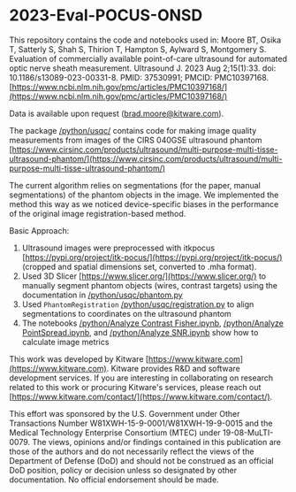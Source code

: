 # 2023-Eval-POCUS-ONSD

This repository contains the code and notebooks used in: Moore BT, Osika T, Satterly S, Shah S, Thirion T, Hampton S, Aylward S, Montgomery S. Evaluation of commercially available point-of-care ultrasound for automated optic nerve sheath measurement. Ultrasound J. 2023 Aug 2;15(1):33. doi: 10.1186/s13089-023-00331-8. PMID: 37530991; PMCID: PMC10397168. [https://www.ncbi.nlm.nih.gov/pmc/articles/PMC10397168/](https://www.ncbi.nlm.nih.gov/pmc/articles/PMC10397168/)

Data is available upon request ([brad.moore@kitware.com](mailto:brad.moore@kitware.com)).

The package [/python/usqc/](/python/usqc/) contains code for making image quality measurements from images of the
CIRS 040GSE ultrasound phantom [https://www.cirsinc.com/products/ultrasound/multi-purpose-multi-tisse-ultrasound-phantom/](https://www.cirsinc.com/products/ultrasound/multi-purpose-multi-tisse-ultrasound-phantom/)

The current algorithm relies on segmentations (for the paper, manual segmentations) of the phantom objects in the image.  We implemented
the method this way as we noticed device-specific biases in the performance of the original image registration-based method.

Basic Approach:
1. Ultrasound images were preprocessed with itkpocus [https://pypi.org/project/itk-pocus/](https://pypi.org/project/itk-pocus/) (cropped and spatial dimensions set, converted to .mha format).
2. Used 3D Slicer [https://www.slicer.org/](https://www.slicer.org/) to manually segment phantom objects (wires, contrast targets) using the documentation in [/python/usqc/phantom.py](/python/usqc/phantom.py)
3. Used `PhantomRegistration` [/python/usqc/registration.py](/python/usqc/registration.py) to align segmentations to coordinates on the ultrasound phantom
4. The notebooks [/python/Analyze Contrast Fisher.ipynb](/python/Analyze%20Contrast%20Fisher.ipynb), [/python/Analyze PointSpread.ipynb](/python/Analyze%20PointSpread.ipynb), and [/python/Analyze SNR.ipynb](/python/Analyze%20SNR.ipynb) show how to calculate image metrics

This work was developed by Kitware [https://www.kitware.com](https://www.kitware.com).  Kitware provides R&D and software development services.  If you are interesting in collaborating on research related to this work or
procuring Kitware's services, please reach out [https://www.kitware.com/contact/](https://www.kitware.com/contact/).

This effort was sponsored by the U.S. Government under Other Transactions Number W81XWH-15-9-0001/W81XWH-19-9-0015 and the Medical Technology Enterprise Consortium (MTEC) under 19-08-MuLTI-0079. The views, opinions and/or findings contained in this publication are those of the authors and do not necessarily reflect the views of the Department of Defense (DoD) and should not be construed as an official DoD position, policy or decision unless so designated by other documentation. No official endorsement should be made.